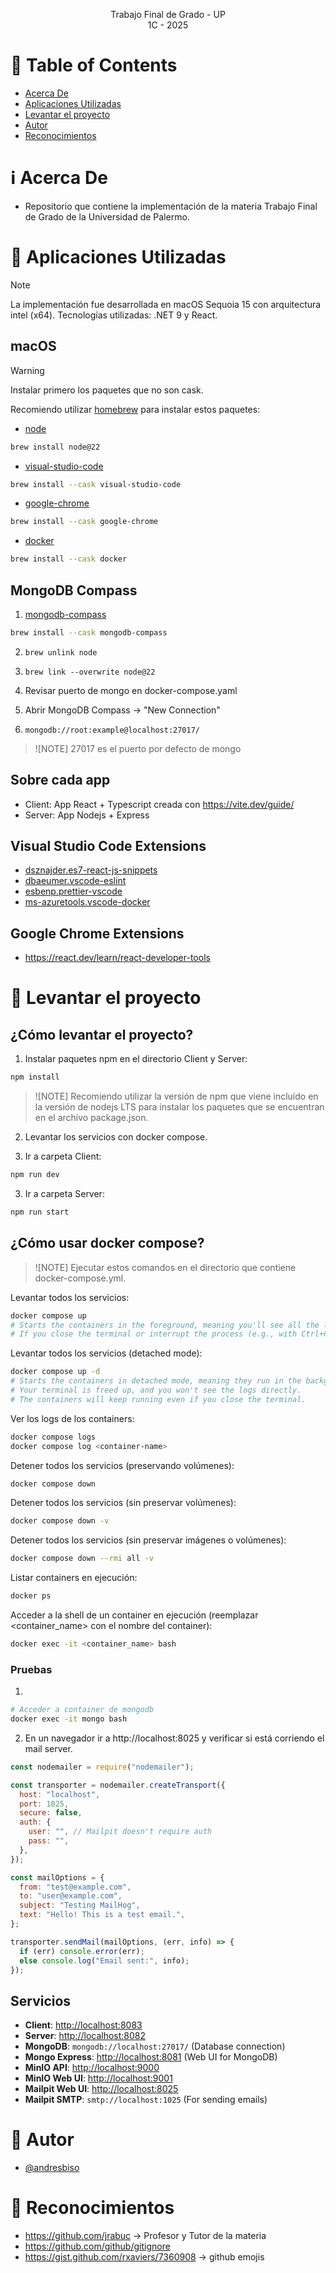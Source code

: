 <p align="center">
    Trabajo Final de Grado - UP
    <br>
    1C - 2025
    <br>
</p>

# :pencil: Table of Contents

- [Acerca De](#about)
- [Aplicaciones Utilizadas](#applications)
- [Levantar el proyecto ](#run_project)
- [Autor](#author)
- [Reconocimientos](#acknowledgement)

# :information_source: Acerca De <a name = "about"></a>

- Repositorio que contiene la implementación de la materia Trabajo Final de Grado de la Universidad de Palermo.

# :hammer: Aplicaciones Utilizadas <a name = "applications"></a>

> [!NOTE]  
> La implementación fue desarrollada en macOS Sequoia 15 con arquitectura intel (x64).
> Tecnologías utilizadas: .NET 9 y React.

## macOS

> [!WARNING]  
> Instalar primero los paquetes que no son cask.

Recomiendo utilizar [homebrew](https://brew.sh/) para instalar estos paquetes:

- [node](https://formulae.brew.sh/formula/node@22)

```bash
brew install node@22
```

- [visual-studio-code](https://formulae.brew.sh/cask/visual-studio-code#default)

```bash
brew install --cask visual-studio-code
```

- [google-chrome](https://formulae.brew.sh/cask/google-chrome#default)

```bash
brew install --cask google-chrome
```

- [docker](https://formulae.brew.sh/cask/docker#default)

```bash
brew install --cask docker
```

## MongoDB Compass

1. [mongodb-compass](https://formulae.brew.sh/cask/mongodb-compass#default)

```bash
brew install --cask mongodb-compass
```

2. `brew unlink node`

3. `brew link --overwrite node@22`

4. Revisar puerto de mongo en docker-compose.yaml

5. Abrir MongoDB Compass -> "New Connection"

6. `mongodb://root:example@localhost:27017/`

> ![NOTE]
> 27017 es el puerto por defecto de mongo

## Sobre cada app

- Client: App React + Typescript creada con https://vite.dev/guide/
- Server: App Nodejs + Express

## Visual Studio Code Extensions

- [dsznajder.es7-react-js-snippets](https://marketplace.visualstudio.com/items?itemName=dsznajder.es7-react-js-snippets)
- [dbaeumer.vscode-eslint](https://marketplace.visualstudio.com/items?itemName=dbaeumer.vscode-eslint)
- [esbenp.prettier-vscode](https://marketplace.visualstudio.com/items?itemName=esbenp.prettier-vscode)
- [ms-azuretools.vscode-docker](https://marketplace.visualstudio.com/items?itemName=ms-azuretools.vscode-docker)

## Google Chrome Extensions

- https://react.dev/learn/react-developer-tools

# :hammer: Levantar el proyecto <a name = "run_project"></a>

## ¿Cómo levantar el proyecto?

1. Instalar paquetes npm en el directorio Client y Server:

```bash
npm install
```

> ![NOTE]
> Recomiendo utilizar la versión de npm que viene incluído en la versión de nodejs LTS para instalar los paquetes que se encuentran en el archivo package.json.

2. Levantar los servicios con docker compose.

3. Ir a carpeta Client:

```bash
npm run dev
```

3. Ir a carpeta Server:

```bash
npm run start
```

## ¿Cómo usar docker compose?

> ![NOTE]
> Ejecutar estos comandos en el directorio que contiene docker-compose.yml.

Levantar todos los servicios:

```bash
docker compose up
# Starts the containers in the foreground, meaning you'll see all the logs and output on your terminal.
# If you close the terminal or interrupt the process (e.g., with Ctrl+C), the containers will stop.
```

Levantar todos los servicios (detached mode):

```bash
docker compose up -d
# Starts the containers in detached mode, meaning they run in the background.
# Your terminal is freed up, and you won't see the logs directly.
# The containers will keep running even if you close the terminal.
```

Ver los logs de los containers:

```bash
docker compose logs
docker compose log <container-name>
```

Detener todos los servicios (preservando volúmenes):

```bash
docker compose down
```

Detener todos los servicios (sin preservar volúmenes):

```bash
docker compose down -v
```

Detener todos los servicios (sin preservar imágenes o volúmenes):

```bash
docker compose down --rmi all -v
```

Listar containers en ejecución:

```bash
docker ps
```

Acceder a la shell de un container en ejecución (reemplazar <container_name> con el nombre del container):

```bash
docker exec -it <container_name> bash
```

### Pruebas

1.

```bash
# Acceder a container de mongodb
docker exec -it mongo bash
```

2. En un navegador ir a http://localhost:8025 y verificar si está corriendo el mail server.

```javascript
const nodemailer = require("nodemailer");

const transporter = nodemailer.createTransport({
  host: "localhost",
  port: 1025,
  secure: false,
  auth: {
    user: "", // Mailpit doesn't require auth
    pass: "",
  },
});

const mailOptions = {
  from: "test@example.com",
  to: "user@example.com",
  subject: "Testing MailHog",
  text: "Hello! This is a test email.",
};

transporter.sendMail(mailOptions, (err, info) => {
  if (err) console.error(err);
  else console.log("Email sent:", info);
});
```

## Servicios

- **Client**: [http://localhost:8083](http://localhost:8083)
- **Server**: [http://localhost:8082](http://localhost:8082)
- **MongoDB**: `mongodb://localhost:27017/` (Database connection)
- **Mongo Express**: [http://localhost:8081](http://localhost:8081) (Web UI for MongoDB)
- **MinIO API**: [http://localhost:9000](http://localhost:9000)
- **MinIO Web UI**: [http://localhost:9001](http://localhost:9001)
- **Mailpit Web UI**: [http://localhost:8025](http://localhost:8025)
- **Mailpit SMTP**: `smtp://localhost:1025` (For sending emails)

# :speech_balloon: Autor <a name = "author"></a>

- [@andresbiso](https://github.com/andresbiso)

# :tada: Reconocimientos <a name = "acknowledgement"></a>

- https://github.com/jrabuc -> Profesor y Tutor de la materia
- https://github.com/github/gitignore
- https://gist.github.com/rxaviers/7360908 -> github emojis

```

```

